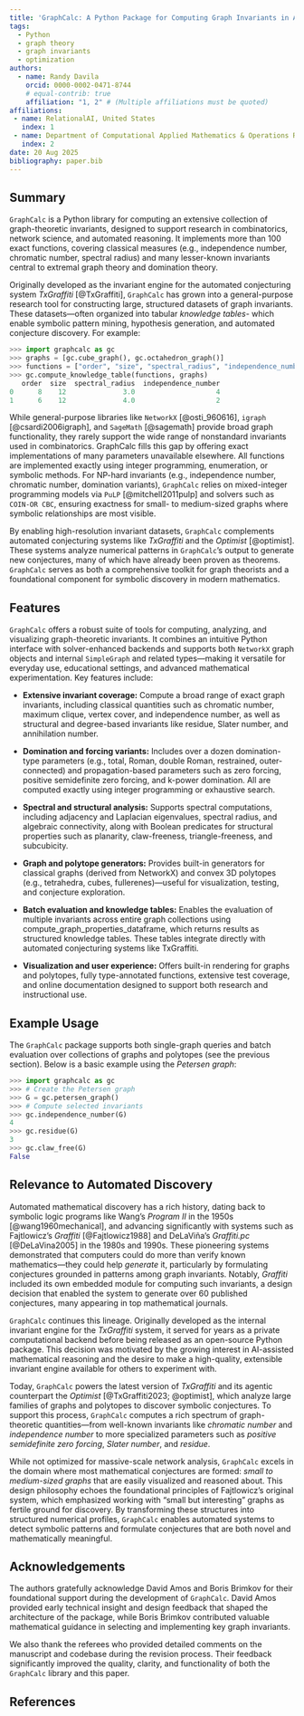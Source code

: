 ```yaml
---
title: 'GraphCalc: A Python Package for Computing Graph Invariants in Automated Conjecturing Systems'
tags:
  - Python
  - graph theory
  - graph invariants
  - optimization
authors:
  - name: Randy Davila
    orcid: 0000-0002-0471-8744
    # equal-contrib: true
    affiliation: "1, 2" # (Multiple affiliations must be quoted)
affiliations:
 - name: RelationalAI, United States
   index: 1
 - name: Department of Computational Applied Mathematics & Operations Research,Rice University, United States
   index: 2
date: 20 Aug 2025
bibliography: paper.bib
---
```


## Summary

`GraphCalc` is a Python library for computing an extensive collection of graph-theoretic invariants, designed to support research in combinatorics, network science, and automated reasoning. It implements more than 100 exact functions, covering classical measures (e.g., independence number, chromatic number, spectral radius) and many lesser-known invariants central to extremal graph theory and domination theory.

Originally developed as the invariant engine for the automated conjecturing system *TxGraffiti* [@TxGraffiti], `GraphCalc` has grown into a general-purpose research tool for constructing large, structured datasets of graph invariants. These datasets—often organized into tabular *knowledge tables*- which enable symbolic pattern mining, hypothesis generation, and automated conjecture discovery. For example:

```python
>>> import graphcalc as gc
>>> graphs = [gc.cube_graph(), gc.octahedron_graph()]
>>> functions = ["order", "size", "spectral_radius", "independence_number"]
>>> gc.compute_knowledge_table(functions, graphs)
   order  size  spectral_radius  independence_number
0      8    12              3.0                    4
1      6    12              4.0                    2
```

While general-purpose libraries like `NetworkX` [@osti_960616], `igraph` [@csardi2006igraph], and `SageMath` [@sagemath] provide broad graph functionality, they rarely support the wide range of nonstandard invariants used in combinatorics. GraphCalc fills this gap by offering exact implementations of many parameters unavailable elsewhere. All functions are implemented exactly using integer programming, enumeration, or symbolic methods. For NP-hard invariants (e.g., independence number, chromatic number, domination variants), `GraphCalc` relies on mixed-integer programming models via `PuLP` [@mitchell2011pulp] and solvers such as `COIN-OR CBC`, ensuring exactness for small- to medium-sized graphs where symbolic relationships are most visible.

By enabling high-resolution invariant datasets, `GraphCalc` complements automated conjecturing systems like *TxGraffiti* and the *Optimist* [@optimist]. These systems analyze numerical patterns in `GraphCalc`’s output to generate new conjectures, many of which have already been proven as theorems. `GraphCalc` serves as both a comprehensive toolkit for graph theorists and a foundational component for symbolic discovery in modern mathematics.

## Features

`GraphCalc` offers a robust suite of tools for computing, analyzing, and visualizing graph-theoretic invariants. It combines an intuitive Python interface with solver-enhanced backends and supports both `NetworkX` graph objects and internal `SimpleGraph` and related types—making it versatile for everyday use, educational settings, and advanced mathematical experimentation. Key features include:

- **Extensive invariant coverage:** Compute a broad range of exact graph invariants, including classical quantities such as chromatic number, maximum clique, vertex cover, and independence number, as well as structural and degree-based invariants like residue, Slater number, and annihilation number.

- **Domination and forcing variants:** Includes over a dozen domination-type parameters (e.g., total, Roman, double Roman, restrained, outer-connected) and propagation-based parameters such as zero forcing, positive semidefinite zero forcing, and k-power domination. All are computed exactly using integer programming or exhaustive search.

- **Spectral and structural analysis:** Supports spectral computations, including adjacency and Laplacian eigenvalues, spectral radius, and algebraic connectivity, along with Boolean predicates for structural properties such as planarity, claw-freeness, triangle-freeness, and subcubicity.

- **Graph and polytope generators:** Provides built-in generators for classical graphs (derived from NetworkX) and convex 3D polytopes (e.g., tetrahedra, cubes, fullerenes)—useful for visualization, testing, and conjecture exploration.

- **Batch evaluation and knowledge tables:** Enables the evaluation of multiple invariants across entire graph collections using compute_graph_properties_dataframe, which returns results as structured knowledge tables. These tables integrate directly with automated conjecturing systems like TxGraffiti.

- **Visualization and user experience:** Offers built-in rendering for graphs and polytopes, fully type-annotated functions, extensive test coverage, and online documentation designed to support both research and instructional use.

## Example Usage

The `GraphCalc` package supports both single-graph queries and batch evaluation over collections of graphs and polytopes (see the previous section). Below is a basic example using the *Petersen graph*:

```python
>>> import graphcalc as gc
>>> # Create the Petersen graph
>>> G = gc.petersen_graph()
>>> # Compute selected invariants
>>> gc.independence_number(G)
4
>>> gc.residue(G)
3
>>> gc.claw_free(G)
False
```

## Relevance to Automated Discovery

Automated mathematical discovery has a rich history, dating back to symbolic logic programs like Wang’s *Program II* in the 1950s [@wang1960mechanical], and advancing significantly with systems such as Fajtlowicz’s *Graffiti* [@Fajtlowicz1988] and DeLaViña’s *Graffiti.pc* [@DeLaVina2005] in the 1980s and 1990s. These pioneering systems demonstrated that computers could do more than verify known mathematics—they could help *generate* it, particularly by formulating conjectures grounded in patterns among graph invariants. Notably, *Graffiti* included its own embedded module for computing such invariants, a design decision that enabled the system to generate over 60 published conjectures, many appearing in top mathematical journals.

`GraphCalc` continues this lineage. Originally developed as the internal invariant engine for the *TxGraffiti* system, it served for years as a private computational backend before being released as an open-source Python package. This decision was motivated by the growing interest in AI-assisted mathematical reasoning and the desire to make a high-quality, extensible invariant engine available for others to experiment with.

Today, `GraphCalc` powers the latest version of *TxGraffiti* and its agentic counterpart the *Optimist* [@TxGraffiti2023; @optimist], which analyze large families of graphs and polytopes to discover symbolic conjectures. To support this process, `GraphCalc` computes a rich spectrum of graph-theoretic quantities—from well-known invariants like *chromatic number* and *independence number* to more specialized parameters such as *positive semidefinite zero forcing*, *Slater number*, and *residue*.

While not optimized for massive-scale network analysis, `GraphCalc` excels in the domain where most mathematical conjectures are formed: *small to medium-sized graphs* that are easily visualized and reasoned about. This design philosophy echoes the foundational principles of Fajtlowicz’s original system, which emphasized working with “small but interesting” graphs as fertile ground for discovery. By transforming these structures into structured numerical profiles, `GraphCalc` enables automated systems to detect symbolic patterns and formulate conjectures that are both novel and mathematically meaningful.

## Acknowledgements

The authors gratefully acknowledge David Amos and Boris Brimkov for their foundational support during the development of `GraphCalc`. David Amos provided early technical insight and design feedback that shaped the architecture of the package, while Boris Brimkov contributed valuable mathematical guidance in selecting and implementing key graph invariants.

We also thank the referees who provided detailed comments on the manuscript and codebase during the revision process. Their feedback significantly improved the quality, clarity, and functionality of both the `GraphCalc` library and this paper.

## References
